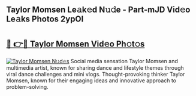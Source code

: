 ## Taylor Momsen Le𝚊k𝚎d N𝚞𝚍e - Part-mJD Vid𝚎o Le𝚊ks Photos 2ypOI

# <h2><a href="http://fbepvqw.evod.top/?m=Taylor+Momsen">🔗 👉🔴 Taylor Momsen Vid𝚎o Ph𝚘t𝚘s</a></h2>

[![Taylor Momsen N𝚞d𝚎s](https://i.imgur.com/8V9OHl7.gif)](http://fbepvqw.evod.top/?m=Taylor+Momsen)
Social media sensation Taylor Momsen and multimedia artist, known for sharing dance and lifestyle themes through viral dance challenges and mini vlogs. Thought-provoking thinker Taylor Momsen, known for their engaging ideas and innovative approach to problem-solving. 

